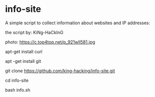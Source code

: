 # info-site

A simple script to collect information about websites and IP addresses:

the script by: KiNg-HaCkInG

photo: https://c.top4top.net/p_921wll581.jpg


apt-get install curl

apt -get install git

git clone https://github.com/king-hacking/info-site.git

cd info-site

bash info.sh
